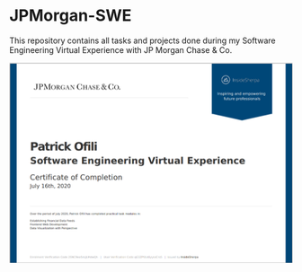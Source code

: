 # JPMorgan-SWE
This repository contains all tasks and projects done during my Software Engineering Virtual Experience with JP Morgan Chase &amp; Co.

![](https://github.com/OfiliPatrick/JPMorgan-SWE/blob/master/Certificate.png?raw=true)